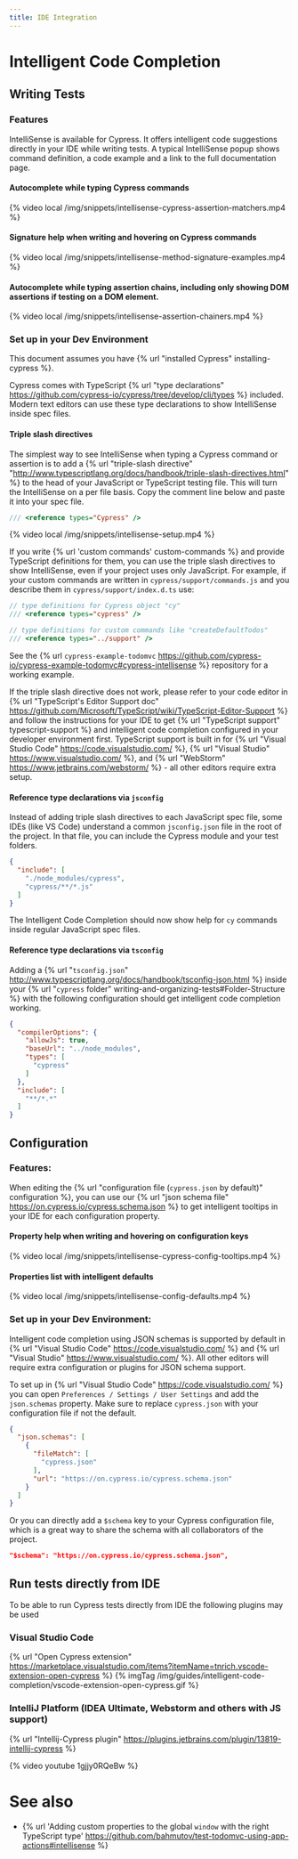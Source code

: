 ```yaml
---
title: IDE Integration
---
```


# Intelligent Code Completion

## Writing Tests

### Features

IntelliSense is available for Cypress. It offers intelligent code suggestions directly in your IDE while writing tests. A typical IntelliSense popup shows command definition, a code example and a link to the full documentation page.

#### Autocomplete while typing Cypress commands

{% video local /img/snippets/intellisense-cypress-assertion-matchers.mp4 %}

#### Signature help when writing and hovering on Cypress commands

{% video local /img/snippets/intellisense-method-signature-examples.mp4 %}

#### Autocomplete while typing assertion chains, including only showing DOM assertions if testing on a DOM element.

{% video local /img/snippets/intellisense-assertion-chainers.mp4 %}

### Set up in your Dev Environment

This document assumes you have {% url "installed Cypress" installing-cypress %}.

Cypress comes with TypeScript {% url "type declarations" https://github.com/cypress-io/cypress/tree/develop/cli/types %} included. Modern text editors can use these type declarations to show IntelliSense inside spec files.

#### Triple slash directives

The simplest way to see IntelliSense when typing a Cypress command or assertion is to add a {% url "triple-slash directive" "http://www.typescriptlang.org/docs/handbook/triple-slash-directives.html" %} to the head of your JavaScript or TypeScript testing file. This will turn the IntelliSense on a per file basis. Copy the comment line below and paste it into your spec file.

```js
/// <reference types="Cypress" />
```

{% video local /img/snippets/intellisense-setup.mp4 %}

If you write {% url 'custom commands' custom-commands %} and provide TypeScript definitions for them, you can use the triple slash directives to show IntelliSense, even if your project uses only JavaScript. For example, if your custom commands are written in `cypress/support/commands.js` and you describe them in `cypress/support/index.d.ts` use:

```js
// type definitions for Cypress object "cy"
/// <reference types="cypress" />

// type definitions for custom commands like "createDefaultTodos"
/// <reference types="../support" />
```

See the {% url `cypress-example-todomvc` https://github.com/cypress-io/cypress-example-todomvc#cypress-intellisense %} repository for a working example.

If the triple slash directive does not work, please refer to your code editor in {% url "TypeScript's Editor Support doc" https://github.com/Microsoft/TypeScript/wiki/TypeScript-Editor-Support %} and follow the instructions for your IDE to get {% url "TypeScript support" typescript-support %} and intelligent code completion configured in your developer environment first. TypeScript support is built in for {% url "Visual Studio Code" https://code.visualstudio.com/ %}, {% url "Visual Studio" https://www.visualstudio.com/ %}, and {% url "WebStorm" https://www.jetbrains.com/webstorm/ %} - all other editors require extra setup.

#### Reference type declarations via `jsconfig`

Instead of adding triple slash directives to each JavaScript spec file, some IDEs (like VS Code) understand a common `jsconfig.json` file in the root of the project. In that file, you can include the Cypress module and your test folders.

```json
{
  "include": [
    "./node_modules/cypress",
    "cypress/**/*.js"
  ]
}
```

The Intelligent Code Completion should now show help for `cy` commands inside regular JavaScript spec files.

#### Reference type declarations via `tsconfig`

Adding a {% url "`tsconfig.json`" http://www.typescriptlang.org/docs/handbook/tsconfig-json.html %} inside your {% url "`cypress` folder" writing-and-organizing-tests#Folder-Structure %} with the following configuration should get intelligent code completion working.

```json
{
  "compilerOptions": {
    "allowJs": true,
    "baseUrl": "../node_modules",
    "types": [
      "cypress"
    ]
  },
  "include": [
    "**/*.*"
  ]
}
```

## Configuration

### Features:

When editing the {% url "configuration file (`cypress.json` by default)" configuration %}, you can use our {% url "json schema file" https://on.cypress.io/cypress.schema.json %} to get intelligent tooltips in your IDE for each configuration property.

#### Property help when writing and hovering on configuration keys

{% video local /img/snippets/intellisense-cypress-config-tooltips.mp4 %}

#### Properties list with intelligent defaults

{% video local /img/snippets/intellisense-config-defaults.mp4 %}

### Set up in your Dev Environment:

Intelligent code completion using JSON schemas is supported by default in {% url "Visual Studio Code" https://code.visualstudio.com/ %} and {% url "Visual Studio" https://www.visualstudio.com/ %}. All other editors will require extra configuration or plugins for JSON schema support.

To set up in {% url "Visual Studio Code" https://code.visualstudio.com/ %} you can open `Preferences / Settings / User Settings` and add the `json.schemas` property. Make sure to replace `cypress.json` with your configuration file if not the default.

```json
{
  "json.schemas": [
    {
      "fileMatch": [
        "cypress.json"
      ],
      "url": "https://on.cypress.io/cypress.schema.json"
    }
  ]
}
```

Or you can directly add a `$schema` key to your Cypress configuration file, which is a great way to share the schema with all collaborators of the project.

```json
"$schema": "https://on.cypress.io/cypress.schema.json",
```

## Run tests directly from IDE
To be able to run Cypress tests directly from IDE the following plugins may be used
### Visual Studio Code
{% url "Open Cypress extension" https://marketplace.visualstudio.com/items?itemName=tnrich.vscode-extension-open-cypress %}
{% imgTag /img/guides/intelligent-code-completion/vscode-extension-open-cypress.gif %}
### IntelliJ Platform (IDEA Ultimate, Webstorm and others with JS support)
{% url "Intellij-Cypress plugin" https://plugins.jetbrains.com/plugin/13819-intellij-cypress %} 
<!-- textlint-disable -->
{% video youtube 1gjjy0RQeBw %}
<!-- textlint-enable -->
# See also

- {% url 'Adding custom properties to the global `window` with the right TypeScript type' https://github.com/bahmutov/test-todomvc-using-app-actions#intellisense %}